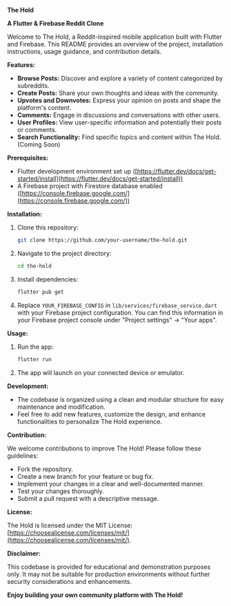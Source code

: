 **The Hold**

**A Flutter & Firebase Reddit Clone**

Welcome to The Hold, a Reddit-inspired mobile application built with Flutter and Firebase. This README provides an overview of the project, installation instructions, usage guidance, and contribution details.

**Features:**

* **Browse Posts:** Discover and explore a variety of content categorized by subreddits.
* **Create Posts:** Share your own thoughts and ideas with the community.
* **Upvotes and Downvotes:** Express your opinion on posts and shape the platform's content.
* **Comments:** Engage in discussions and conversations with other users.
* **User Profiles:** View user-specific information and potentially their posts or comments. 
* **Search Functionality:** Find specific topics and content within The Hold. (Coming Soon)

**Prerequisites:**

* Flutter development environment set up ([https://flutter.dev/docs/get-started/install](https://flutter.dev/docs/get-started/install))
* A Firebase project with Firestore database enabled ([https://console.firebase.google.com/](https://console.firebase.google.com/))

**Installation:**

1. Clone this repository:

   ```bash
   git clone https://github.com/your-username/the-hold.git
   ```

2. Navigate to the project directory:

   ```bash
   cd the-hold
   ```

3. Install dependencies:

   ```bash
   flutter pub get
   ```

4. Replace `YOUR_FIREBASE_CONFIG` in `lib/services/firebase_service.dart` with your Firebase project configuration. You can find this information in your Firebase project console under "Project settings" -> "Your apps".

**Usage:**

1. Run the app:

   ```bash
   flutter run
   ```

2. The app will launch on your connected device or emulator.

**Development:**

* The codebase is organized using a clean and modular structure for easy maintenance and modification.
* Feel free to add new features, customize the design, and enhance functionalities to personalize The Hold experience.

**Contribution:**

We welcome contributions to improve The Hold! Please follow these guidelines:

* Fork the repository.
* Create a new branch for your feature or bug fix.
* Implement your changes in a clear and well-documented manner.
* Test your changes thoroughly.
* Submit a pull request with a descriptive message.

**License:**

The Hold is licensed under the MIT License: [https://choosealicense.com/licenses/mit/](https://choosealicense.com/licenses/mit/).

**Disclaimer:**

This codebase is provided for educational and demonstration purposes only. It may not be suitable for production environments without further security considerations and enhancements.

**Enjoy building your own community platform with The Hold!**
